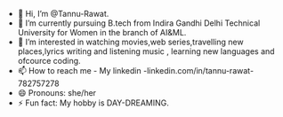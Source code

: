 - 👋 Hi, I’m @Tannu-Rawat.
- 🌱 I’m currently pursuing B.tech from Indira Gandhi Delhi Technical University for Women in the branch of AI&ML.
- 👀 I’m interested in watching movies,web series,travelling new places,lyrics writing and listening music , learning new languages and ofcource coding.
- 📫 How to reach me - My linkedin -linkedin.com/in/tannu-rawat-782757278
- 😄 Pronouns: she/her
- ⚡ Fun fact: My hobby is DAY-DREAMING.

<!---
Tannu-Rawat/Tannu-Rawat is a ✨ special ✨ repository because its `README.md` (this file) appears on your GitHub profile.
You can click the Preview link to take a look at your changes.
--->
